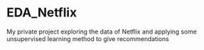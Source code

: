 # EDA_Netflix
My private project exploring the data of Netflix and applying some unsupervised learning method to give recommendations
